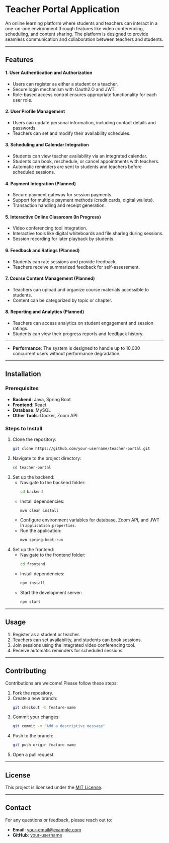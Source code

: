# Teacher Portal Application

An online learning platform where students and teachers can interact in a one-on-one environment through features like video conferencing, scheduling, and content sharing. The platform is designed to provide seamless communication and collaboration between teachers and students.

---


## Features

#### 1. User Authentication and Authorization
- Users can register as either a student or a teacher.
- Secure login mechanism with Oauth2.O and JWT.
- Role-based access control ensures appropriate functionality for each user role.

#### 2. User Profile Management
- Users can update personal information, including contact details and passwords.
- Teachers can set and modify their availability schedules.

#### 3. Scheduling and Calendar Integration
- Students can view teacher availability via an integrated calendar.
- Students can book, reschedule, or cancel appointments with teachers.
- Automatic reminders are sent to students and teachers before scheduled sessions.

#### 4. Payment Integration (Planned)
- Secure payment gateway for session payments.
- Support for multiple payment methods (credit cards, digital wallets).
- Transaction handling and receipt generation.

#### 5. Interactive Online Classroom (In Progress)
- Video conferencing tool integration.
- Interactive tools like digital whiteboards and file sharing during sessions.
- Session recording for later playback by students.

#### 6. Feedback and Ratings (Planned)
- Students can rate sessions and provide feedback.
- Teachers receive summarized feedback for self-assessment.

#### 7. Course Content Management (Planned)
- Teachers can upload and organize course materials accessible to students.
- Content can be categorized by topic or chapter.

#### 8. Reporting and Analytics (Planned)
- Teachers can access analytics on student engagement and session ratings.
- Students can view their progress reports and feedback history.

---


- **Performance**: The system is designed to handle up to 10,000 concurrent users without performance degradation.

---

## Installation

### Prerequisites
- **Backend**: Java, Spring Boot
- **Frontend**: React
- **Database**: MySQL
- **Other Tools**: Docker, Zoom API

### Steps to Install
1. Clone the repository:
   ```bash
   git clone https://github.com/your-username/teacher-portal.git
   ```
2. Navigate to the project directory:
   ```bash
   cd teacher-portal
   ```
3. Set up the backend:
   - Navigate to the backend folder:
     ```bash
     cd backend
     ```
   - Install dependencies:
     ```bash
     mvn clean install
     ```
   - Configure environment variables for database, Zoom API, and JWT in `application.properties`.
   - Run the application:
     ```bash
     mvn spring-boot:run
     ```
4. Set up the frontend:
   - Navigate to the frontend folder:
     ```bash
     cd frontend
     ```
   - Install dependencies:
     ```bash
     npm install
     ```
   - Start the development server:
     ```bash
     npm start
     ```

---

## Usage

1. Register as a student or teacher.
2. Teachers can set availability, and students can book sessions.
3. Join sessions using the integrated video conferencing tool.
4. Receive automatic reminders for scheduled sessions.

---

## Contributing

Contributions are welcome! Please follow these steps:
1. Fork the repository.
2. Create a new branch:
   ```bash
   git checkout -b feature-name
   ```
3. Commit your changes:
   ```bash
   git commit -m "Add a descriptive message"
   ```
4. Push to the branch:
   ```bash
   git push origin feature-name
   ```
5. Open a pull request.

---

## License

This project is licensed under the [MIT License](LICENSE).

---

## Contact

For any questions or feedback, please reach out to:
- **Email**: [your-email@example.com](mailto:rohit.karma026@gmail.com)
- **GitHub**: [your-username](https://github.com/Rkarama26)

